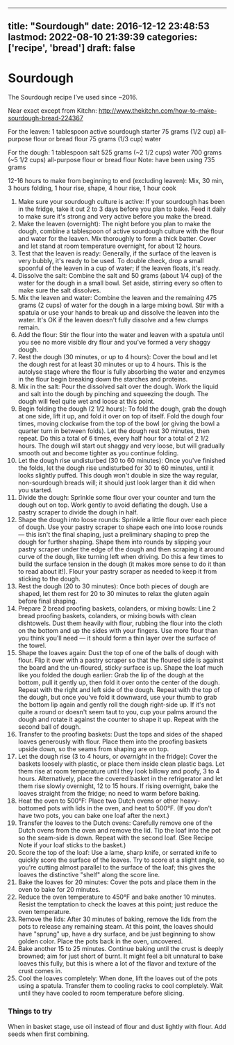 
---
title: "Sourdough"
date: 2016-12-12 23:48:53
lastmod: 2022-08-10 21:39:39
categories: ['recipe', 'bread']
draft: false
---


# Sourdough
The Sourdough recipe I’ve used since ~2016.

Near exact except from Kitchn: http://www.thekitchn.com/how-to-make-sourdough-bread-224367

For the leaven:
1 tablespoon active sourdough starter
75 grams (1/2 cup) all-purpose flour or bread flour
75 grams (1/3 cup) water

For the dough:
1 tablespoon salt
525 grams (~2 1/2 cups) water
700 grams (~5 1/2 cups) all-purpose flour or bread flour
Note: have been using 735 grams

12-16 hours to make from beginning to end (excluding leaven):
Mix, 30 min, 3 hours folding, 1 hour rise, shape, 4 hour rise, 1 hour cook

1. Make sure your sourdough culture is active: If your sourdough has been in the fridge, take it out 2 to 3 days before you plan to bake. Feed it daily to make sure it's strong and very active before you make the bread.
2. Make the leaven (overnight): The night before you plan to make the dough, combine a tablespoon of active sourdough culture with the flour and water for the leaven. Mix thoroughly to form a thick batter. Cover and let stand at room temperature overnight, for about 12 hours.
3. Test that the leaven is ready: Generally, if the surface of the leaven is very bubbly, it's ready to be used. To double check, drop a small spoonful of the leaven in a cup of water; if the leaven floats, it's ready.
4. Dissolve the salt: Combine the salt and 50 grams (about 1/4 cup) of the water for the dough in a small bowl. Set aside, stirring every so often to make sure the salt dissolves.
5. Mix the leaven and water: Combine the leaven and the remaining 475 grams (2 cups) of water for the dough in a large mixing bowl. Stir with a spatula or use your hands to break up and dissolve the leaven into the water. It's OK if the leaven doesn't fully dissolve and a few clumps remain.
6. Add the flour: Stir the flour into the water and leaven with a spatula until you see no more visible dry flour and you've formed a very shaggy dough.
7. Rest the dough (30 minutes, or up to 4 hours): Cover the bowl and let the dough rest for at least 30 minutes or up to 4 hours. This is the autolyse stage where the flour is fully absorbing the water and enzymes in the flour begin breaking down the starches and proteins.
8. Mix in the salt: Pour the dissolved salt over the dough. Work the liquid and salt into the dough by pinching and squeezing the dough. The dough will feel quite wet and loose at this point.
9. Begin folding the dough (2 1/2 hours): To fold the dough, grab the dough at one side, lift it up, and fold it over on top of itself. Fold the dough four times, moving clockwise from the top of the bowl (or giving the bowl a quarter turn in between folds). Let the dough rest 30 minutes, then repeat. Do this a total of 6 times, every half hour for a total of 2 1/2 hours. The dough will start out shaggy and very loose, but will gradually smooth out and become tighter as you continue folding.
10. Let the dough rise undisturbed (30 to 60 minutes): Once you've finished the folds, let the dough rise undisturbed for 30 to 60 minutes, until it looks slightly puffed. This dough won't double in size the way regular, non-sourdough breads will; it should just look larger than it did when you started.
11. Divide the dough: Sprinkle some flour over your counter and turn the dough out on top. Work gently to avoid deflating the dough. Use a pastry scraper to divide the dough in half.
12. Shape the dough into loose rounds: Sprinkle a little flour over each piece of dough. Use your pastry scraper to shape each one into loose rounds — this isn't the final shaping, just a preliminary shaping to prep the dough for further shaping. Shape them into rounds by slipping your pastry scraper under the edge of the dough and then scraping it around curve of the dough, like turning left when driving. Do this a few times to build the surface tension in the dough (it makes more sense to do it than to read about it!). Flour your pastry scraper as needed to keep it from sticking to the dough.
13. Rest the dough (20 to 30 minutes): Once both pieces of dough are shaped, let them rest for 20 to 30 minutes to relax the gluten again before final shaping.
14. Prepare 2 bread proofing baskets, colanders, or mixing bowls: Line 2 bread proofing baskets, colanders, or mixing bowls with clean dishtowels. Dust them heavily with flour, rubbing the flour into the cloth on the bottom and up the sides with your fingers. Use more flour than you think you'll need — it should form a thin layer over the surface of the towel.
15. Shape the loaves again: Dust the top of one of the balls of dough with flour. Flip it over with a pastry scraper so that the floured side is against the board and the un-floured, sticky surface is up. Shape the loaf much like you folded the dough earlier: Grab the lip of the dough at the bottom, pull it gently up, then fold it over onto the center of the dough. Repeat with the right and left side of the dough. Repeat with the top of the dough, but once you've fold it downward, use your thumb to grab the bottom lip again and gently roll the dough right-side up. If it's not quite a round or doesn't seem taut to you, cup your palms around the dough and rotate it against the counter to shape it up. Repeat with the second ball of dough.
16. Transfer to the proofing baskets: Dust the tops and sides of the shaped loaves generously with flour. Place them into the proofing baskets upside down, so the seams from shaping are on top.
17. Let the dough rise (3 to 4 hours, or *overnight* in the fridge): Cover the baskets loosely with plastic, or place them inside clean plastic bags. Let them rise at room temperature until they look billowy and poofy, 3 to 4 hours. Alternatively, place the covered basket in the refrigerator and let them rise slowly overnight, 12 to 15 hours. If rising overnight, bake the loaves straight from the fridge; no need to warm before baking.
18. Heat the oven to 500°F: Place two Dutch ovens or other heavy-bottomed pots with lids in the oven, and heat to 500°F. (If you don't have two pots, you can bake one loaf after the next.)
19. Transfer the loaves to the Dutch ovens: Carefully remove one of the Dutch ovens from the oven and remove the lid. Tip the loaf into the pot so the seam-side is down. Repeat with the second loaf. (See Recipe Note if your loaf sticks to the basket.)
20. Score the top of the loaf: Use a lame, sharp knife, or serrated knife to quickly score the surface of the loaves. Try to score at a slight angle, so you're cutting almost parallel to the surface of the loaf; this gives the loaves the distinctive "shelf" along the score line.
21. Bake the loaves for 20 minutes: Cover the pots and place them in the oven to bake for 20 minutes.
22. Reduce the oven temperature to 450°F and bake another 10 minutes. Resist the temptation to check the loaves at this point; just reduce the oven temperature.
23. Remove the lids: After 30 minutes of baking, remove the lids from the pots to release any remaining steam. At this point, the loaves should have "sprung" up, have a dry surface, and be just beginning to show golden color. Place the pots back in the oven, uncovered.
24. Bake another 15 to 25 minutes. Continue baking until the crust is deeply browned; aim for just short of burnt. It might feel a bit unnatural to bake loaves this fully, but this is where a lot of the flavor and texture of the crust comes in.
25. Cool the loaves completely: When done, lift the loaves out of the pots using a spatula. Transfer them to cooling racks to cool completely. Wait until they have cooled to room temperature before slicing.

### Things to try
When in basket stage, use oil instead of flour and dust lightly with flour.
Add seeds when first combining.

<!-- #recipe #bread #public -->

<!-- {BearID:14A78B6D-5553-4324-8A6B-3BBC470F46BB-979-0000008EB2BB4B1A} -->
